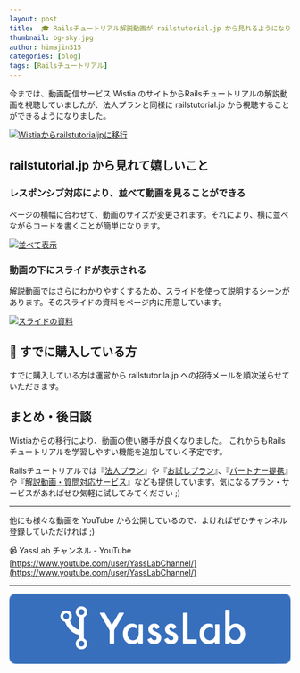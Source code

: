 ```yaml
---
layout: post
title:  🎓 Railsチュートリアル解説動画が railstutorial.jp から見れるようになりました
thumbnail: bg-sky.jpg
author: himajin315
categories: [blog]
tags: [Railsチュートリアル]
---
```


今までは、動画配信サービス Wistia のサイトからRailsチュートリアルの解説動画を視聴していましたが、法人プランと同様に railstutorial.jp から視聴することができるようになりました。

[![Wistiaからrailstutorialjpに移行](https://i.gyazo.com/1bed781cfe2a7f14aa1c3ca335e65c84.png)](https://i.gyazo.com/1bed781cfe2a7f14aa1c3ca335e65c84.png)


## railstutorial.jp から見れて嬉しいこと

### レスポンシブ対応により、並べて動画を見ることができる

ページの横幅に合わせて、動画のサイズが変更されます。それにより、横に並べながらコードを書くことが簡単になります。

[![並べて表示](https://i.gyazo.com/5998833afccbc186d59a02badf75d22e.jpg)](https://i.gyazo.com/5998833afccbc186d59a02badf75d22e.jpg)


### 動画の下にスライドが表示される

解説動画ではさらにわかりやすくするため、スライドを使って説明するシーンがあります。そのスライドの資料をページ内に用意しています。

[![スライドの資料](https://i.gyazo.com/06e32edde0b6156d0e8c59788fd14812.png)](https://i.gyazo.com/06e32edde0b6156d0e8c59788fd14812.png)


## 📜 すでに購入している方

すでに購入している方は運営から railstutorila.jp への招待メールを順次送らせていただきます。

## まとめ・後日談

Wistiaからの移行により、動画の使い勝手が良くなりました。
これからもRailsチュートリアルを学習しやすい機能を追加していく予定です。

Railsチュートリアルでは『[法人プラン](https://railstutorial.jp/business)』や『[お試しプラン](https://railstutorial.jp/trial)』、『[パートナー提携](https://railstutorial.jp/contact#license)』や『[解説動画・質問対応サービス](https://railstutorial.jp/#service)』なども提供しています。気になるプラン・サービスがあればぜひ気軽に試してみてください ;)

-----


他にも様々な動画を YouTube から公開しているので、よければぜひチャンネル登録していただければ ;)

📹 YassLab チャンネル - YouTube
[https://www.youtube.com/user/YassLabChannel/](https://www.youtube.com/user/YassLabChannel/)

-----

[![YassLab Inc.](/img/logos/800x200.png)](/)
